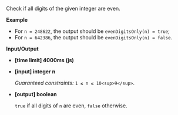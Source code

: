 ﻿Check if all digits of the given integer are even.

**Example**

*   For `n = 248622`, the output should be
    `evenDigitsOnly(n) = true`;
*   For `n = 642386`, the output should be
    `evenDigitsOnly(n) = false`.

**Input/Output**

*   **[time limit] 4000ms (js)**

*   **[input] integer n**

    _Guaranteed constraints:_
    `1 ≤ n ≤ 10<sup>9</sup>`.

*   **[output] boolean**

    `true` if all digits of `n` are even, `false` otherwise.